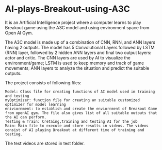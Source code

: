 # AI-plays-Breakout-using-A3C
It is an Artificial Intelligence project where a computer learns to play Breakout game using the A3C model and using environment space from Open AI Gym.

The A3C model is made up of a combination of CNN, RNN, and ANN layers having 2 outputs. The model has 5 Convolutional Layers followed by LSTM (RNN) layer, followed by 2 hidden ANN layers and final two output layers: actor and critic.
The CNN layers are used by AI to visualize the environment/game; LSTM is used to keep memory and track of game movements; ANN layers to analyze the situation and predict the suitable outputs.


The project consists of following files:

    Model: Class file for creating functions of AI model used in training and testing
    myOptimizer: function file for creating an suitable customized optimizer for model learning
    eniviornment: to establish and create the enviornment of Breakout Game  from openAI gym. The file also gives list of all suitable outputs that the AI can perform.
    Testing & Train: Cretaing,training and testing AI for the job
    Main: Main file to execute and store results in videos. The videos consist of AI playing Breakout at different time of training and testing.

The test videos are stored in test folder.
